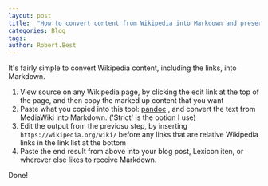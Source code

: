 ```yaml
---
layout: post
title:  "How to convert content from Wikipedia into Markdown and preserve the links"
categories: Blog
tags:  
author: Robert.Best
---
```


It's fairly simple to convert Wikipedia content, including the links, into Markdown.

1. View source on any Wikipedia page, by clicking the edit link at the top of the page, and then copy the marked up content that you want
2. Paste what you copied into this tool: [pandoc](http://pandoc.org/try/) , and convert the text from MediaWiki into Markdown. ('Strict' is the option I use)
3. Edit the output from the previosu step, by inserting `https://wikipedia.org/wiki/` before any links that are relative Wikipedia links in the link list at the bottom
4. Paste the end result from above into your blog post, Lexicon iten, or wherever else likes to receive Markdown.

Done! 
